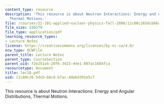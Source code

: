 ```yaml
---
content_type: resource
description: 'This resource is about Neutron Interactions: Energy and Angular Distributions,
  Thermal Motions.'
file: /courses/22-101-applied-nuclear-physics-fall-2006/11c80c265dcb66c8b7ac4de6d301e5c7_lec18.pdf
file_size: 330279
file_type: application/pdf
learning_resource_types:
- Lecture Notes
license: https://creativecommons.org/licenses/by-nc-sa/4.0/
ocw_type: OCWFile
parent_title: Lecture Notes
parent_type: CourseSection
parent_uid: f2e251a4-20f6-3423-44e1-807ac1684fca
resourcetype: Document
title: lec18.pdf
uid: 11c80c26-5dcb-66c8-b7ac-4de6d301e5c7
---
```

This resource is about Neutron Interactions: Energy and Angular Distributions, Thermal Motions.